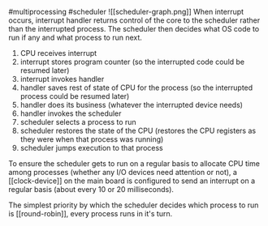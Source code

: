 #multiprocessing  #scheduler
![[scheduler-graph.png]]
When interrupt occurs, interrupt handler returns control of the core to the scheduler rather than the interrupted process. The scheduler then decides what OS code to run if any and what process to run next.

1. CPU receives interrupt
2. interrupt stores program counter (so the interrupted code could be resumed later)
3. interrupt invokes handler
4. handler saves rest of state of CPU for the process (so the interrupted process could be resumed later)
5. handler does its business (whatever the interrupted device needs)
6. handler invokes the scheduler
7. scheduler selects a process to run
8. scheduler restores the state of the CPU (restores the CPU registers as they were when that process was running)
9. scheduler jumps execution to that process

To ensure the scheduler gets to run on a regular basis to allocate CPU time among processes (whether any I/O devices need attention or not), a [[clock-device]] on the main board  is configured to send an interrupt on a regular basis (about every 10 or 20 milliseconds).

The simplest priority by which the scheduler decides which process to run is [[round-robin]], every process runs in it's turn.